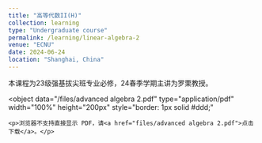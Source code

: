```yaml
---
title: "高等代数II(H)"
collection: learning
type: "Undergraduate course"
permalink: /learning/linear-algebra-2
venue: "ECNU"
date: 2024-06-24
location: "Shanghai, China"
---
```


本课程为23级强基拔尖班专业必修，24春季学期主讲为罗栗教授。

<object 
    data="/files/advanced algebra 2.pdf" 
    type="application/pdf" 
    width="100%" 
    height="200px"
    style="border: 1px solid #ddd;"
>
    <p>浏览器不支持直接显示 PDF，请<a href="files/advanced algebra 2.pdf">点击下载</a>。</p>
</object>
